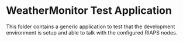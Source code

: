 # WeatherMonitor Test Application

This folder contains a generic application to test that the development environment is setup and able to talk with the configured RIAPS nodes.  
